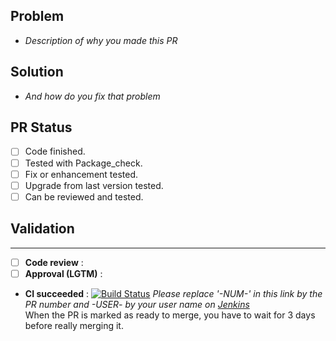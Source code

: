 ## Problem
- *Description of why you made this PR*

## Solution
- *And how do you fix that problem*

## PR Status
- [ ] Code finished.
- [ ] Tested with Package_check.
- [ ] Fix or enhancement tested.
- [ ] Upgrade from last version tested.
- [ ] Can be reviewed and tested.

## Validation
---
- [ ] **Code review** : 
- [ ] **Approval (LGTM)** :  

- **CI succeeded** : 
[![Build Status](https://ci-apps-dev.yunohost.org/jenkins/job/pluxml_ynh%20PR-NUM-%20(-USER-)/badge/icon)](https://ci-apps-dev.yunohost.org/jenkins/job/pluxml_ynh%20PR-NUM-%20(-USER-)/)
*Please replace '-NUM-' in this link by the PR number and -USER- by your user name on [Jenkins](https://ci-apps-dev.yunohost.org/jenkins/)*  
When the PR is marked as ready to merge, you have to wait for 3 days before really merging it.
